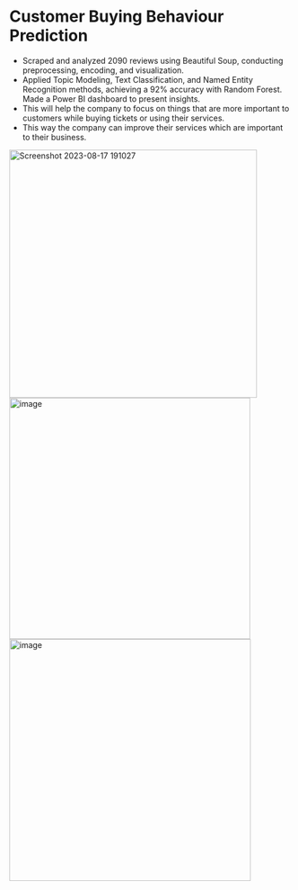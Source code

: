 # Customer Buying Behaviour Prediction
- Scraped and analyzed 2090 reviews using Beautiful Soup, conducting preprocessing, encoding, and visualization.
- Applied Topic Modeling, Text Classification, and Named Entity Recognition methods, achieving a 92% accuracy with Random Forest. Made a Power BI dashboard to present insights.
- This will help the company to focus on things that are more important to customers while buying tickets or using their services.
- This way the company can improve their services which are important to their business.

<div align="left">
    <img width="441" alt="Screenshot 2023-08-17 191027" src="https://github.com/roshan9900/British_Airways_Virtual_Pro/assets/115538447/6f213b58-3eb2-4581-a648-f71c427b5ba1" alt="feature importance" width="300" />
    <img width="429" alt="image" src="https://github.com/roshan9900/British_Airways_Virtual_Pro/assets/115538447/57430662-44c4-45a1-9bcb-af21eb2a472a" alt="Image 2" width="300" />
    <img width="430" alt="image" src="https://github.com/roshan9900/British_Airways_Virtual_Pro/assets/115538447/45fe5309-a244-4da0-942a-65c27504b796" alt="Image 2" width="300" />

</div>


